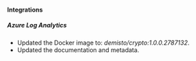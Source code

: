 #### Integrations

##### Azure Log Analytics
- Updated the Docker image to: *demisto/crypto:1.0.0.2787132*.
- Updated the documentation and metadata. 
